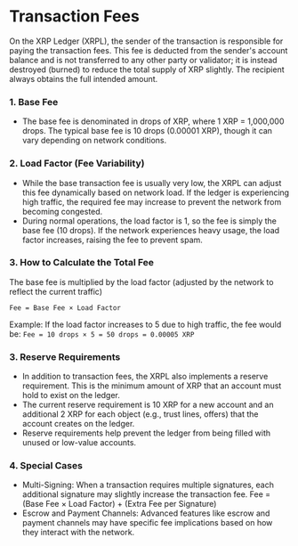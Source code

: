 # Transaction Fees

On the XRP Ledger (XRPL), the sender of the transaction is responsible for paying the transaction fees. This fee is deducted from the sender's account balance and is not transferred to any other party or validator; it is instead destroyed (burned) to reduce the total supply of XRP slightly. The recipient always obtains the full intended amount.

### 1. Base Fee
- The base fee is denominated in drops of XRP, where 1 XRP = 1,000,000 drops. The typical base fee is 10 drops (0.00001 XRP), though it can vary depending on network conditions.


### 2. Load Factor (Fee Variability)
- While the base transaction fee is usually very low, the XRPL can adjust this fee dynamically based on network load. If the ledger is experiencing high traffic, the required fee may increase to prevent the network from becoming congested.
- During normal operations, the load factor is 1, so the fee is simply the base fee (10 drops). If the network experiences heavy usage, the load factor increases, raising the fee to prevent spam.

### 3. How to Calculate the Total Fee

The base fee is multiplied by the load factor (adjusted by the network to reflect the current traffic) 

`Fee = Base Fee × Load Factor`

Example: If the load factor increases to 5 due to high traffic, the fee would be:
`Fee = 10 drops × 5 = 50 drops = 0.00005 XRP`

### 3. Reserve Requirements
- In addition to transaction fees, the XRPL also implements a reserve requirement. This is the minimum amount of XRP that an account must hold to exist on the ledger.
- The current reserve requirement is 10 XRP for a new account and an additional 2 XRP for each object (e.g., trust lines, offers) that the account creates on the ledger.
- Reserve requirements help prevent the ledger from being filled with unused or low-value accounts.

### 4. Special Cases
- Multi-Signing: When a transaction requires multiple signatures, each additional signature may slightly increase the transaction fee.
  Fee = (Base Fee × Load Factor) + (Extra Fee per Signature)
- Escrow and Payment Channels: Advanced features like escrow and payment channels may have specific fee implications based on how they interact with   the network.
